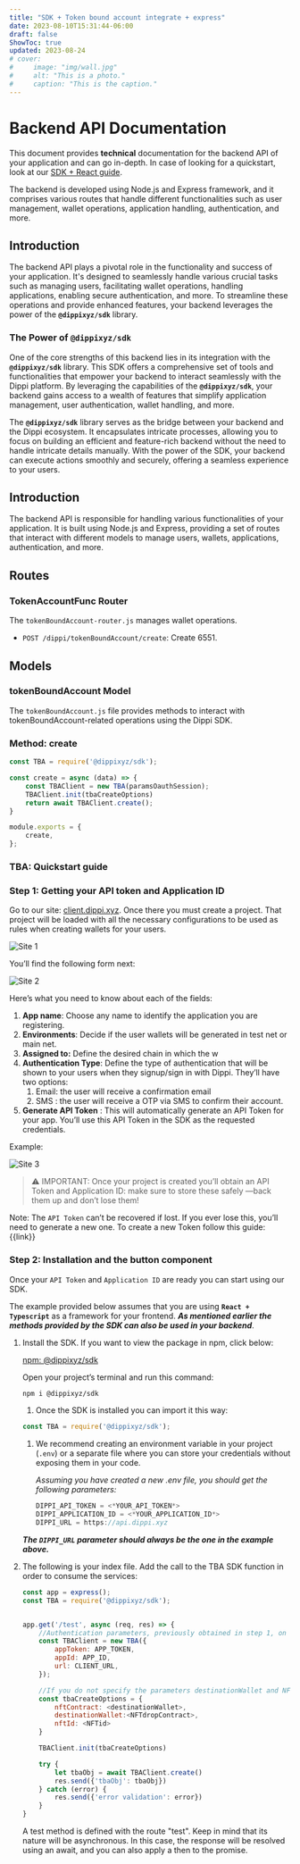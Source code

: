 ```yaml
---
title: "SDK + Token bound account integrate + express"
date: 2023-08-10T15:31:44-06:00
draft: false
ShowToc: true
updated: 2023-08-24
# cover: 
#     image: "img/wall.jpg"
#     alt: "This is a photo."
#     caption: "This is the caption."
---
```

# Backend API Documentation

This document provides **technical** documentation for the backend API of your application and can go in-depth. In case of looking for a quickstart, look at our [SDK + React guide](sdk_react.md).

The backend is developed using Node.js and Express framework, and it comprises various routes that handle different functionalities such as user management, wallet operations, application handling, authentication, and more.

## **Introduction**

The backend API plays a pivotal role in the functionality and success of your application. It's designed to seamlessly handle various crucial tasks such as managing users, facilitating wallet operations, handling applications, enabling secure authentication, and more. To streamline these operations and provide enhanced features, your backend leverages the power of the **`@dippixyz/sdk`** library.

### **The Power of `@dippixyz/sdk`**

One of the core strengths of this backend lies in its integration with the **`@dippixyz/sdk`** library. This SDK offers a comprehensive set of tools and functionalities that empower your backend to interact seamlessly with the Dippi platform. By leveraging the capabilities of the **`@dippixyz/sdk`**, your backend gains access to a wealth of features that simplify application management, user authentication, wallet handling, and more.

The **`@dippixyz/sdk`** library serves as the bridge between your backend and the Dippi ecosystem. It encapsulates intricate processes, allowing you to focus on building an efficient and feature-rich backend without the need to handle intricate details manually. With the power of the SDK, your backend can execute actions smoothly and securely, offering a seamless experience to your users.

## Introduction

The backend API is responsible for handling various functionalities of your application. It is built using Node.js and Express, providing a set of routes that interact with different models to manage users, wallets, applications, authentication, and more.

## Routes

### TokenAccountFunc Router

The `tokenBoundAccount-router.js` manages wallet operations.

- `POST /dippi/tokenBoundAccount/create`: Create 6551.


## Models


### tokenBoundAccount Model

The `tokenBoundAccount.js` file provides methods to interact with tokenBoundAccount-related operations using the Dippi SDK.

### Method: create

```js
const TBA = require('@dippixyz/sdk');

const create = async (data) => {
    const TBAClient = new TBA(paramsOauthSession);
    TBAClient.init(tbaCreateOptions)
    return await TBAClient.create();
}

module.exports = {
    create,
};
```

### TBA: Quickstart guide


### Step 1: Getting your API token and Application ID

Go to our site: [client.dippi.xyz](http://client.dippi.xyz/). Once there you must create a project. That project will be loaded with all the necessary configurations to be used as rules when creating wallets for your users.

<!-- ![Create Project](/static/img/site1.png) -->
<!-- Show img /static/img/site1.png -->
  <!-- <img src="/static/img/site1.jpg" alt="Site1" /> -->
<!-- [![Site1](../../static/img/site1.jpg)](../../static/img/site1.jpg) -->
![Site 1](site1.jpg)

You’ll find the following form next:

![Site 2](site2.png)

Here’s what you need to know about each of the fields:

1. **App name**: Choose any name to identify the application you are registering.
2. **Environments**: Decide if the user wallets will be generated in test net or main net.
3. **Assigned to:**  Define the desired chain in which the w
4. **Authentication Type**: Define the type of authentication that will be shown to your users when they signup/sign in with Dippi. They’ll have two options:
    1. Email: the user will receive a confirmation email
    2. SMS : the user will receive a OTP via SMS to confirm their account.
5. **Generate API Token** : This will automatically generate an API Token for your app. You’ll use this API Token in the SDK as the requested credentials.

Example:

![Site 3](site3.png)

> ⚠️ IMPORTANT: Once your project is created you’ll obtain an API Token and Application ID: make sure to store these safely —back them up and don’t lose them!

Note: The `API Token`  can’t be recovered if lost. If you ever lose this, you’ll need to generate a new one. To create a new Token follow this guide: {{link}}

### Step 2: Installation and the button component

Once your `API Token` and `Application ID` are ready you can start using our SDK.

The example provided below assumes that you are using **`React + Typescript`** as a framework for your frontend. ***As mentioned earlier the methods provided by the SDK can also be used in your backend***.

1. Install the SDK. If you want to view the package in npm, click below: 
    
    [npm: @dippixyz/sdk](https://www.npmjs.com/package/@dippixyz/sdk)
    
    Open your project’s terminal and run this command: 
    
    ```sh
    npm i @dippixyz/sdk
    ```
    
    1. Once the SDK is installed you can import it this way:
    
    ```js
    const TBA = require('@dippixyz/sdk');
    ```
    
    1. We recommend creating an environment variable in your project (`.env`) or a separate file where you can store your credentials without exposing them in your code.
        
        *Assuming you have created a new .env file, you should get the following parameters:*
        
        ```js
        DIPPI_API_TOKEN = <*YOUR_API_TOKEN*>
        DIPPI_APPLICATION_ID = <*YOUR_APPLICATION_ID*>
        DIPPI_URL = https://api.dippi.xyz 
        ```
     ***The `DIPPI_URL` parameter should always be the one in the example above.***

2. The following is your index file. Add the call to the TBA SDK function in order to consume the services: 
    ```js
    const app = express();
    const TBA = require('@dippixyz/sdk');


    app.get('/test', async (req, res) => {
        //Authentication parameters, previously obtained in step 1, on the DIPPI platform.
        const TBAClient = new TBA({
            appToken: APP_TOKEN,
            appId: APP_ID,
            url: CLIENT_URL,
        });

        //If you do not specify the parameters destinationWallet and NFTid, DIPPI will generate the values.
        const tbaCreateOptions = {
            nftContract: <destinationWallet>,
            destinationWallet:<NFTdropContract>,
            nftId: <NFTid>
        } 

        TBAClient.init(tbaCreateOptions)

        try {
            let tbaObj = await TBAClient.create()
            res.send({'tbaObj': tbaObj})
        } catch (error) {
            res.send({'error validation': error})
        }
    }
    ```
    A test method is defined with the route "test". Keep in mind that its nature will be asynchronous. In this case, the response will be resolved using an await, and you can also apply a then to the promise.
    